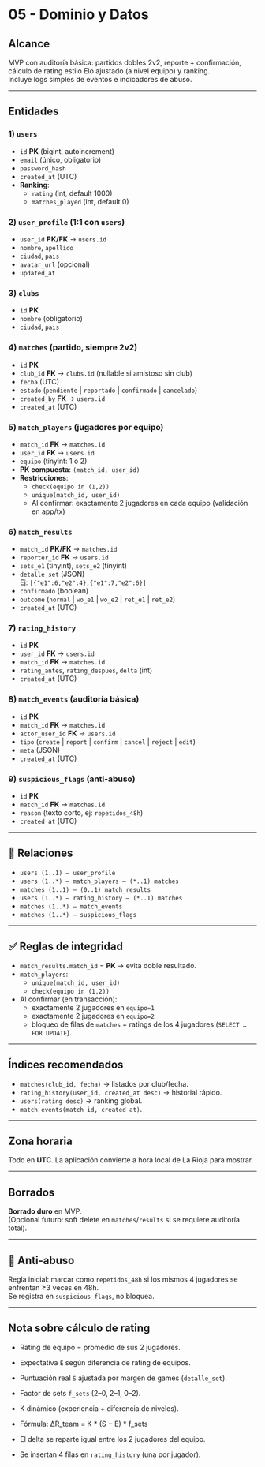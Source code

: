 # 05 - Dominio y Datos

## Alcance
MVP con auditoría básica: partidos dobles 2v2, reporte + confirmación, cálculo de rating estilo Elo ajustado (a nivel equipo) y ranking.  
Incluye logs simples de eventos e indicadores de abuso.

---

##  Entidades

### 1) `users`
- `id` **PK** (bigint, autoincrement)  
- `email` (único, obligatorio)  
- `password_hash`  
- `created_at` (UTC)  
- **Ranking**:  
  - `rating` (int, default 1000)  
  - `matches_played` (int, default 0)

### 2) `user_profile` (1:1 con `users`)
- `user_id` **PK/FK** → `users.id`  
- `nombre`, `apellido`  
- `ciudad`, `pais`  
- `avatar_url` (opcional)  
- `updated_at`

### 3) `clubs`
- `id` **PK**  
- `nombre` (obligatorio)  
- `ciudad`, `pais`

### 4) `matches` (partido, siempre 2v2)
- `id` **PK**  
- `club_id` **FK** → `clubs.id` (nullable si amistoso sin club)  
- `fecha` (UTC)  
- `estado` (`pendiente` | `reportado` | `confirmado` | `cancelado`)  
- `created_by` **FK** → `users.id`  
- `created_at` (UTC)

### 5) `match_players` (jugadores por equipo)
- `match_id` **FK** → `matches.id`  
- `user_id` **FK** → `users.id`  
- `equipo` (tinyint: 1 o 2)  
- **PK compuesta**: `(match_id, user_id)`  
- **Restricciones**:
  - `check(equipo in (1,2))`  
  - `unique(match_id, user_id)`  
  - Al confirmar: exactamente 2 jugadores en cada equipo (validación en app/tx)

### 6) `match_results`
- `match_id` **PK/FK** → `matches.id`  
- `reporter_id` **FK** → `users.id`  
- `sets_e1` (tinyint), `sets_e2` (tinyint)  
- `detalle_set` (JSON)  
  Ej: `[{"e1":6,"e2":4},{"e1":7,"e2":6}]`  
- `confirmado` (boolean)  
- `outcome` (`normal` | `wo_e1` | `wo_e2` | `ret_e1` | `ret_e2`)  
- `created_at` (UTC)

### 7) `rating_history`
- `id` **PK**  
- `user_id` **FK** → `users.id`  
- `match_id` **FK** → `matches.id`  
- `rating_antes`, `rating_despues`, `delta` (int)  
- `created_at` (UTC)

### 8) `match_events` (auditoría básica)
- `id` **PK**  
- `match_id` **FK** → `matches.id`  
- `actor_user_id` **FK** → `users.id`  
- `tipo` (`create` | `report` | `confirm` | `cancel` | `reject` | `edit`)  
- `meta` (JSON)  
- `created_at` (UTC)

### 9) `suspicious_flags` (anti-abuso)
- `id` **PK**  
- `match_id` **FK** → `matches.id`  
- `reason` (texto corto, ej: `repetidos_48h`)  
- `created_at` (UTC)

---

## 🔗 Relaciones
- `users (1..1) — user_profile`  
- `users (1..*) — match_players — (*..1) matches`  
- `matches (1..1) — (0..1) match_results`  
- `users (1..*) — rating_history — (*..1) matches`  
- `matches (1..*) — match_events`  
- `matches (1..*) — suspicious_flags`

---

## ✅ Reglas de integridad
- `match_results.match_id` = **PK** → evita doble resultado.  
- `match_players`:  
  - `unique(match_id, user_id)`  
  - `check(equipo in (1,2))`  
- Al confirmar (en transacción):  
  - exactamente 2 jugadores en `equipo=1`  
  - exactamente 2 jugadores en `equipo=2`  
  - bloqueo de filas de `matches` + ratings de los 4 jugadores (`SELECT … FOR UPDATE`).

---

##  Índices recomendados
- `matches(club_id, fecha)` → listados por club/fecha.  
- `rating_history(user_id, created_at desc)` → historial rápido.  
- `users(rating desc)` → ranking global.  
- `match_events(match_id, created_at)`.

---

##  Zona horaria
Todo en **UTC**. La aplicación convierte a hora local de La Rioja para mostrar.

---

##  Borrados
**Borrado duro** en MVP.  
(Opcional futuro: soft delete en `matches`/`results` si se requiere auditoría total).

---

## 🚨 Anti-abuso
Regla inicial: marcar como `repetidos_48h` si los mismos 4 jugadores se enfrentan ≥3 veces en 48h.  
Se registra en `suspicious_flags`, no bloquea.

---

##  Nota sobre cálculo de rating
- Rating de equipo = promedio de sus 2 jugadores.  
- Expectativa `E` según diferencia de rating de equipos.  
- Puntuación real `S` ajustada por margen de games (`detalle_set`).  
- Factor de sets `f_sets` (2–0, 2–1, 0–2).  
- K dinámico (experiencia + diferencia de niveles).  
- Fórmula:  ΔR_team = K * (S − E) * f_sets

- El delta se reparte igual entre los 2 jugadores del equipo.  
- Se insertan 4 filas en `rating_history` (una por jugador).
